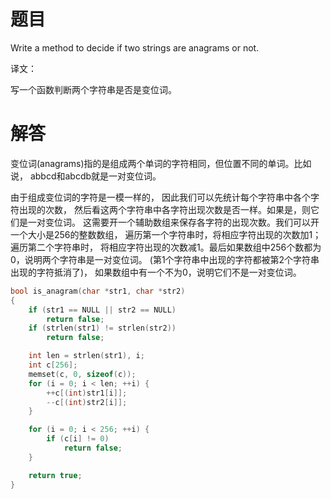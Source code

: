 # 题目

Write a method to decide if two strings are anagrams or not.

译文：

写一个函数判断两个字符串是否是变位词。

# 解答

变位词(anagrams)指的是组成两个单词的字符相同，但位置不同的单词。比如说， abbcd和abcdb就是一对变位词。

由于组成变位词的字符是一模一样的， 因此我们可以先统计每个字符串中各个字符出现的次数， 然后看这两个字符串中各字符出现次数是否一样。如果是，则它们是一对变位词。 这需要开一个辅助数组来保存各字符的出现次数。我们可以开一个大小是256的整数数组， 遍历第一个字符串时，将相应字符出现的次数加1；遍历第二个字符串时， 将相应字符出现的次数减1。最后如果数组中256个数都为0，说明两个字符串是一对变位词。 (第1个字符串中出现的字符都被第2个字符串出现的字符抵消了)， 如果数组中有一个不为0，说明它们不是一对变位词。

```c
bool is_anagram(char *str1, char *str2)
{
    if (str1 == NULL || str2 == NULL)
        return false;
    if (strlen(str1) != strlen(str2))
        return false;

    int len = strlen(str1), i;
    int c[256];
    memset(c, 0, sizeof(c));
    for (i = 0; i < len; ++i) {
        ++c[(int)str1[i]];
        --c[(int)str2[i]];
    }

    for (i = 0; i < 256; ++i) {
        if (c[i] != 0)
            return false;
    }

    return true;
}

```

